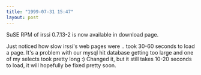 ```yaml
---
title: "1999-07-31 15:47"
layout: post
---
```

SuSE RPM of irssi 0.7.13-2 is now available in download page.

Just noticed how slow irssi's web pages were .. took 30-60 seconds to
load a page. It's a problem with our mysql hit database getting too
large and one of my selects took pretty long :) Changed it, but it still
takes 10-20 seconds to load, it will hopefully be fixed pretty soon.

